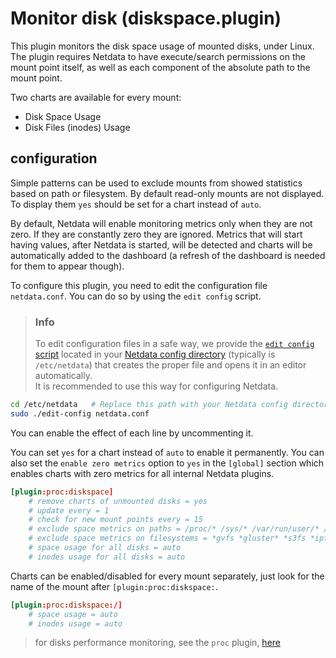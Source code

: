 # Monitor disk (diskspace.plugin)

This plugin monitors the disk space usage of mounted disks, under Linux. The plugin requires Netdata to have execute/search permissions on the mount point itself, as well as each component of the absolute path to the mount point.

Two charts are available for every mount:

- Disk Space Usage
- Disk Files (inodes) Usage

## configuration

Simple patterns can be used to exclude mounts from showed statistics based on path or filesystem. By default read-only mounts are not displayed. To display them `yes` should be set for a chart instead of `auto`.

By default, Netdata will enable monitoring metrics only when they are not zero. If they are constantly zero they are ignored. Metrics that will start having values, after Netdata is started, will be detected and charts will be automatically added to the dashboard (a refresh of the dashboard is needed for them to appear though).

To configure this plugin, you need to edit the configuration file `netdata.conf`. You can do so by using the `edit config` script.  

> ### Info
>
> To edit configuration files in a safe way, we provide the [`edit config` script](https://github.com/netdata/netdata/blob/master/docs/configure/nodes.md#use-edit-config-to-edit-configuration-files) located in your [Netdata config directory](https://github.com/netdata/netdata/blob/master/docs/configure/nodes.md#the-netdata-config-directory) (typically is `/etc/netdata`) that creates the proper file and opens it in an editor automatically.  
> It is recommended to use this way for configuring Netdata.

```bash
cd /etc/netdata   # Replace this path with your Netdata config directory, if different
sudo ./edit-config netdata.conf
```

You can enable the effect of each line by uncommenting it.

You can set `yes` for a chart instead of `auto` to enable it permanently. You can also set the `enable zero metrics` option to `yes` in the `[global]` section which enables charts with zero metrics for all internal Netdata plugins.

```conf
[plugin:proc:diskspace]
    # remove charts of unmounted disks = yes
    # update every = 1
    # check for new mount points every = 15
    # exclude space metrics on paths = /proc/* /sys/* /var/run/user/* /run/user/* /snap/* /var/lib/docker/*
    # exclude space metrics on filesystems = *gvfs *gluster* *s3fs *ipfs *davfs2 *httpfs *sshfs *gdfs *moosefs fusectl autofs
    # space usage for all disks = auto
    # inodes usage for all disks = auto
```

Charts can be enabled/disabled for every mount separately, just look for the name of the mount after `[plugin:proc:diskspace:`.

```conf
[plugin:proc:diskspace:/]
    # space usage = auto
    # inodes usage = auto
```

> for disks performance monitoring, see the `proc` plugin, [here](https://github.com/netdata/netdata/blob/master/collectors/proc.plugin/README.md#monitoring-disks)
